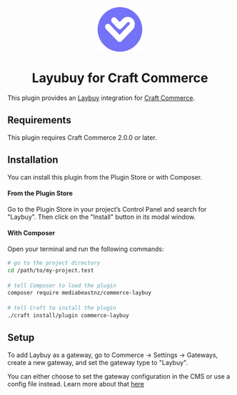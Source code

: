 <p align="center"><img src="./src/icon.svg" width="100" height="100" alt="Laybuy for Craft Commerce icon"></p>

<h1 align="center">Layubuy for Craft Commerce</h1>

This plugin provides an [Laybuy](https://www.laybuy.com) integration for [Craft Commerce](https://craftcms.com/commerce).

## Requirements

This plugin requires Craft Commerce 2.0.0 or later.

## Installation

You can install this plugin from the Plugin Store or with Composer.

#### From the Plugin Store

Go to the Plugin Store in your project’s Control Panel and search for "Laybuy". Then click on the "Install" button in its modal window.

#### With Composer

Open your terminal and run the following commands:

```bash
# go to the project directory
cd /path/to/my-project.test

# tell Composer to load the plugin
composer require mediabeastnz/commerce-laybuy

# tell Craft to install the plugin
./craft install/plugin commerce-laybuy
```

## Setup

To add Laybuy as a gateway, go to Commerce → Settings → Gateways, create a new gateway, and set the gateway type to "Laybuy".

You can either choose to set the gateway configuration in the CMS or use a config file instead. Learn more about that [here](https://docs.craftcms.com/commerce/v2/gateway-config.html#gateway-configuration)
